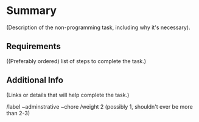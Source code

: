 # Summary

(Description of the non-programming task, including why it's necessary).

## Requirements

((Preferably ordered) list of steps to complete the task.)

## Additional Info

(Links or details that will help complete the task.)


/label ~adminstrative ~chore
/weight 2 (possibly 1, shouldn't ever be more than 2-3)
